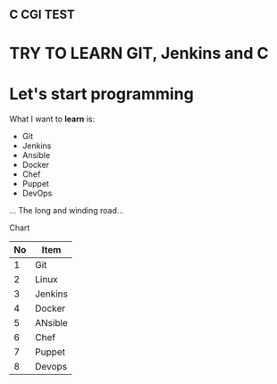 ## C CGI TEST
# TRY TO LEARN GIT, Jenkins and C
# Let's start programming


What I want to **learn** is:
- Git
- Jenkins
- Ansible
- Docker
- Chef
- Puppet
- DevOps

... The long and winding road...

Chart

|No | Item
|--|--
|1|Git
|2|Linux
|3|Jenkins
|4|Docker
|5|ANsible
|6|Chef
|7|Puppet
|8| Devops

